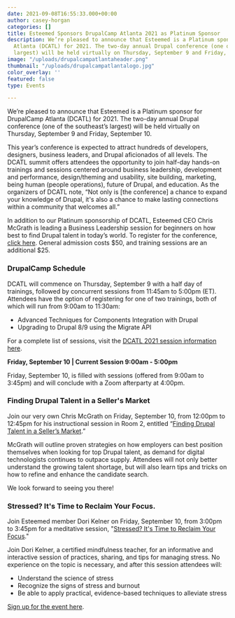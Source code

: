 ```yaml
---
date: 2021-09-08T16:55:33.000+00:00
author: casey-horgan
categories: []
title: Esteemed Sponsors DrupalCamp Atlanta 2021 as Platinum Sponsor
description: We’re pleased to announce that Esteemed is a Platinum sponsor for DrupalCamp
  Atlanta (DCATL) for 2021. The two-day annual Drupal conference (one of the southeast’s
  largest) will be held virtually on Thursday, September 9 and Friday, September 10.
image: "/uploads/drupalcampatlantaheader.png"
thumbnail: "/uploads/drupalcampatlantalogo.jpg"
color_overlay: ''
featured: false
type: Events

---
```

We’re pleased to announce that Esteemed is a Platinum sponsor for DrupalCamp Atlanta (DCATL) for 2021. The two-day annual Drupal conference (one of the southeast’s largest) will be held virtually on Thursday, September 9 and Friday, September 10. 

This year’s conference is expected to attract hundreds of developers, designers, business leaders, and Drupal aficionados of all levels. The DCATL summit offers attendees the opportunity to join half-day hands-on trainings and sessions centered around business leadership, development and performance, design/theming and usability, site building, marketing, being human (people operations), future of Drupal, and education. As the organizers of DCATL note, “Not only is \[the conference\] a chance to expand your knowledge of Drupal, it's also a chance to make lasting connections within a community that welcomes all.”

In addition to our Platinum sponsorship of DCATL, Esteemed CEO Chris McGrath is leading a Business Leadership session for beginners on how best to find Drupal talent in today’s world. To register for the conference, [click here](https://www.eventbrite.com/e/drupalcamp-2021-tickets-159695117395). General admission costs $50, and training sessions are an additional $25.

### DrupalCamp Schedule

DCATL will commence on Thursday, September 9 with a half day of trainings, followed by concurrent sessions from 11:45am to 5:00pm (ET). Attendees have the option of registering for one of two trainings, both of which will run from 9:00am to 11:30am:

* Advanced Techniques for Components Integration with Drupal
* Upgrading to Drupal 8/9 using the Migrate API

For a complete list of sessions, visit the [DCATL 2021 session information here](https://www.drupalcampatlanta.com/2021/schedule/2021-09-09).

**Friday, September 10 | Current Session 9:00am - 5:00pm**

Friday, September 10, is filled with sessions (offered from 9:00am to 3:45pm) and will conclude with a Zoom afterparty at 4:00pm.

### Finding Drupal Talent in a Seller's Market

Join our very own Chris McGrath on Friday, September 10, from 12:00pm to 12:45pm for his instructional session in Room 2, entitled “[Finding Drupal Talent in a Seller’s Market](https://www.drupalcampatlanta.com/2021/sessions/finding-drupal-talent-sellers-market).”

McGrath will outline proven strategies on how employers can best position themselves when looking for top Drupal talent, as demand for digital technologists continues to outpace supply. Attendees will not only better understand the growing talent shortage, but will also learn tips and tricks on how to refine and enhance the candidate search.

We look forward to seeing you there!

### Stressed? It's Time to Reclaim Your Focus.

Join Esteemed member Dori Kelner on Friday, September 10, from 3:00pm to 3:45pm for a meditative session, "[Stressed? It's Time to Reclaim Your Focus]( https://www.drupalcampatlanta.com/2021/sessions/stressed-its-time-reclaim-your-focus)."

Join Dori Kelner, a certified mindfulness teacher, for an informative and interactive session of practices, sharing, and tips for managing stress. No experience on the topic is necessary, and after this session attendees will:

* Understand the science of stress
* Recognize the signs of stress and burnout
* Be able to apply practical, evidence-based techniques to alleviate stress

[Sign up for the event here](https://www.drupalcampatlanta.com/2021).
